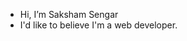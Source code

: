 - Hi, I’m Saksham Sengar
- I'd like to believe I'm a web developer.

<!---
Saksh479/Saksh479 is a ✨ special ✨ repository because its `README.md` (this file) appears on your GitHub profile.
You can click the Preview link to take a look at your changes.
--->
